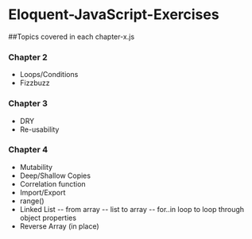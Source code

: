 # Eloquent-JavaScript-Exercises
##Topics covered in each chapter-x.js
### Chapter 2
- Loops/Conditions
- Fizzbuzz

### Chapter 3
- DRY
- Re-usability

### Chapter 4
- Mutability
- Deep/Shallow Copies
- Correlation function
- Import/Export
- range()
- Linked List
-- from array
-- list to array
-- for..in loop to loop through object properties
- Reverse Array (in place)
